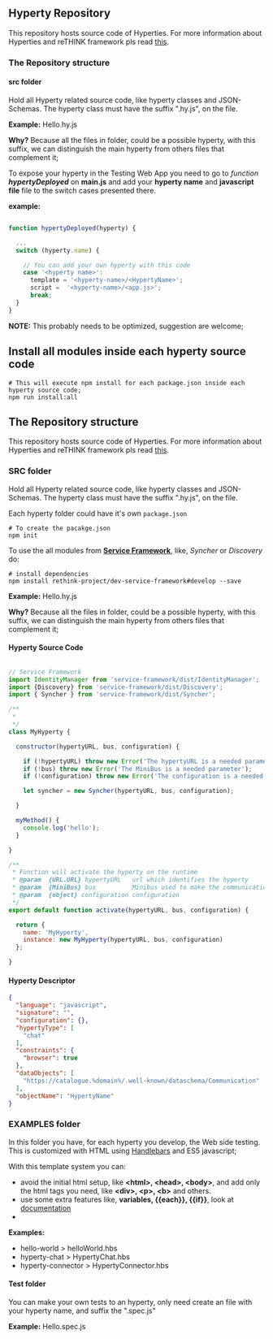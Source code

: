 
Hyperty Repository
-------------------------

This repository hosts source code of Hyperties. For more information about Hyperties and reTHINK framework pls read [this](https://github.com/reTHINK-project/dev-hyperty-toolkit/blob/master/README.md).

### The Repository structure

#### **src** folder

Hold all Hyperty related source code, like hyperty classes and JSON-Schemas. The hyperty class must have the suffix ".hy.js", on the file.

**Example:** Hello.hy.js

**Why?**
Because all the files in folder, could be a possible hyperty, with this suffix, we can distinguish the main hyperty from others files that complement it;

To expose your hyperty in the Testing Web App you need to go to *function* ***hypertyDeployed*** on **main.js** and add your **hyperty name** and **javascript file** file to the switch cases presented there.

**example:**

```javascript

function hypertyDeployed(hyperty) {

  ...
  switch (hyperty.name) {

    // You can add your own hyperty with this code
    case '<hyperty name>':
      template = '<hyperty-name>/<HypertyName>';
      script =  '<hyperty-name>/<app.js>';
      break;
  }
}
```
**NOTE:** This probably needs to be optimized, suggestion are welcome;

## Install all modules inside each hyperty source code

```shell
# This will execute npm install for each package.json inside each hyperty source code;
npm run install:all
```

## The Repository structure

This repository hosts source code of Hyperties. For more information about Hyperties and reTHINK framework pls read [this](https://github.com/reTHINK-project/dev-hyperty-toolkit/blob/master/README.md).

### **SRC** folder

Hold all Hyperty related source code, like hyperty classes and JSON-Schemas. The hyperty class must have the suffix ".hy.js", on the file.

Each hyperty folder could have it's own `package.json`

```shell
# To create the pacakge.json
npm init
```

To use the all modules from [**Service Framework**](https://github.com/reTHINK-project/dev-service-framework/), like, *Syncher* or *Discovery* do:
```shell
# install dependencies
npm install rethink-project/dev-service-framework#develop --save
```

**Example:** Hello.hy.js

**Why?**
Because all the files in folder, could be a possible hyperty, with this suffix, we can distinguish the main hyperty from others files that complement it;


#### Hyperty Source Code

```javascript

// Service Framework
import IdentityManager from 'service-framework/dist/IdentityManager';
import {Discovery} from 'service-framework/dist/Discovery';
import { Syncher } from 'service-framework/dist/Syncher';

/**
 *
 */
class MyHyperty {

  constructor(hypertyURL, bus, configuration) {

    if (!hypertyURL) throw new Error('The hypertyURL is a needed parameter');
    if (!bus) throw new Error('The MiniBus is a needed parameter');
    if (!configuration) throw new Error('The configuration is a needed parameter');

    let syncher = new Syncher(hypertyURL, bus, configuration);

  }

  myMethod() {
    console.log('hello');
  }

}

/**
 * Function will activate the hyperty on the runtime
 * @param  {URL.URL} hypertyURL   url which identifies the hyperty
 * @param  {MiniBus} bus          Minibus used to make the communication between hyperty and runtime;
 * @param  {object} configuration configuration
 */
export default function activate(hypertyURL, bus, configuration) {

  return {
    name: 'MyHyperty',
    instance: new MyHyperty(hypertyURL, bus, configuration)
  };

}
```

#### Hyperty Descriptor

```json
{
  "language": "javascript",
  "signature": "",
  "configuration": {},
  "hypertyType": [
    "chat"
  ],
  "constraints": {
    "browser": true
  },
  "dataObjects": [
    "https://catalogue.%domain%/.well-known/dataschema/Communication"
  ],
  "objectName": "HypertyName"
}
```


### **EXAMPLES** folder

In this folder you have, for each hyperty you develop, the Web side testing.
This is customized with HTML using [Handlebars](http://handlebarsjs.com/) and ES5 javascript;

With this template system you can:

 - avoid the initial html setup, like **&lt;html&gt;, &lt;head&gt;, &lt;body&gt;**, and add only the html tags you need, like **&lt;div&gt;, &lt;p&gt;, &lt;b&gt;** and others.
 - use some extra features like, **variables, {{each}}, {{if}}**, look at [documentation](http://handlebarsjs.com/expressions.html)
 -

**Examples:**
 - hello-world > helloWorld.hbs
 - hyperty-chat > HypertyChat.hbs
 - hyperty-connector > HypertyConnector.hbs

#### **Test** folder

 You can make your own tests to an hyperty, only need create an file with your hyperty name, and suffix the ".spec.js"

 **Example:** Hello.spec.js
